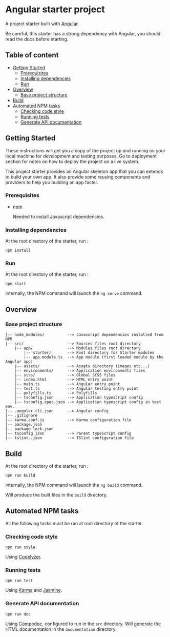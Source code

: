 # Angular starter project

A project starter built with [Angular](https://angular.io/).

Be careful, this starter has a strong dependency with Angular, you should read the docs before starting.


## Table of content
* [Getting Started](#getting-started)
    * [Prerequisites](#prerequisites)
    * [Installing dependencies](#installing-dependencies)
    * [Run](#run)
* [Overview](#overview)
    * [Base project structure](#base-project-structure)
* [Build](#build)
* [Automated NPM tasks](#automated-npm-tasks)
    * [Checking code style](#checking-code-style)
    * [Running tests](#running-tests)
    * [Generate API documentation](#generate-api-documentation)

## Getting Started

These instructions will get you a copy of the project up and running on your local machine for development and testing purposes. 
Go to deployment section for notes on how to deploy the project on a live system.

This project starter provides an Angular skeleton app that you can extends to build your own app. It also provide some 
reusing components and providers to help you building an app faster.

### Prerequisites

* [npm](https://www.npmjs.com/get-npm) 

    Needed to install Javascript dependencies.
    
    
### Installing dependencies

At the root directory of the starter, run :

```shell
npm install
```

### Run

At the root directory of the starter, run :

```shell
npm start
```

Internally, the NPM command will launch the ``ng serve`` command.

## Overview

### Base project structure

```
|-- node_modules/          --> Javascript dependencies installed from NPM
|-- src/                   --> Sources files root directory
    |-- app/               --> Modules files root directory
        |-- starter/       --> Root directory for Starter modules
        |-- app.module.ts  --> App module (first loaded module by the Angular app)
    |-- assets/            --> Assets directory (images etc...)
    |-- environments/      --> Application environments files
    |-- scss/              --> Global SCSS files
    |-- index.html         --> HTML entry point
    |-- main.ts            --> Angular entry point
    |-- test.ts            --> Angular testing entry point
    |-- polyfills.ts       --> Polyfills
    |-- tsconfig.json      --> Application typescript config
    |-- tsconfig.spec.json --> Application typescript config in test env.
|-- .angular-cli.json      --> Angular config
|-- .gitignore         
|-- karma.conf.js          --> Karma configuration file          
|-- package.json       
|-- package-lock.json  
|-- tsconfig.json          --> Parent typescript config
|-- tslint..json           --> TSlint configuration file
```

## Build

At the root directory of the starter, run :

```shell
npm run build
```

Internally, the NPM command will launch the ``ng build`` command.

Will produce the built files in the ``build`` directory.


## Automated NPM tasks

All the following tasks must be ran at root directory of the starter.

### Checking code style
```shell
npm run style
```
Using [Codelyzer](https://github.com/mgechev/codelyzer).


### Running tests
```shell
npm run test
```
Using [Karma](https://karma-runner.github.io/1.0/index.html) and [Jasmine](https://jasmine.github.io/).


### Generate API documentation
```shell
npm run doc
```
Using [Compodoc](https://compodoc.github.io), configured to run in the ``src`` directory. Will generate the HTML
documentation in the ``documentation`` directory. 
